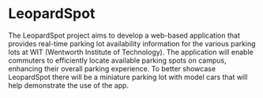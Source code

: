 # LeopardSpot

The LeopardSpot project aims to develop a web-based application that provides real-time parking lot availability information for the various parking lots at WIT (Wentworth Institute of Technology). The application will enable commuters to efficiently locate available parking spots on campus, enhancing their overall parking experience. To better showcase LeopardSpot there will be a miniature parking lot with model cars that will help demonstrate the use of the app.
